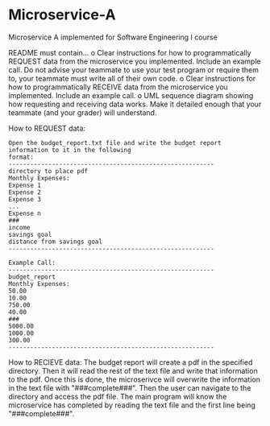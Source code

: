 # Microservice-A
Microservice A implemented for Software Engineering I course

README must contain...
o	Clear instructions for how to programmatically REQUEST data from the microservice you implemented. Include an example call. Do not advise your teammate to use your test program or require them to, your teammate must write all of their own code.
o	Clear instructions for how to programmatically RECEIVE data from the microservice you implemented. Include an example call.
o	UML sequence diagram showing how requesting and receiving data works. Make it detailed enough that your teammate (and your grader) will understand.

How to REQUEST data:

    Open the budget_report.txt file and write the budget report information to it in the following
    format:
    ---------------------------------------------------------
    directory to place pdf
    Monthly Expenses:
    Expense 1
    Expense 2
    Expense 3
    ...
    Expense n
    ###
    income
    savings goal
    distance from savings goal
    ---------------------------------------------------------

    Example Call:
    ---------------------------------------------------------
    budget_report
    Monthly Expenses:
    50.00
    10.00
    750.00
    40.00
    ###
    5000.00
    1000.00
    300.00
    ---------------------------------------------------------

How to RECIEVE data:
    The budget report will create a pdf in the specified directory. Then it will read the rest
    of the text file and write that information to the pdf. Once this is done, the microserivce
    will overwrite the information in the text file with "###complete###". Then the user can
    navigate to the directory and access the pdf file. The main program will know the microservice
    has completed by reading the text file and the first line being "###complete###".

    
